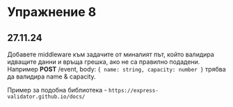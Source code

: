 # Упражнение 8

## 27.11.24

Добавете middleware към задачите от миналият път, който валидира идващите данни и връща грешка, ако не са правилно подадени.
Например **POST** /event, body: `{ name: string, capacity: number }` трябва да валидира name & capacity.

Пример за подобна библиотека - `https://express-validator.github.io/docs/`
